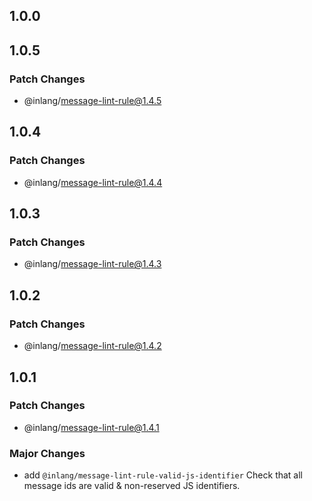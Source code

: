 ## 1.0.0

## 1.0.5

### Patch Changes

- @inlang/message-lint-rule@1.4.5

## 1.0.4

### Patch Changes

- @inlang/message-lint-rule@1.4.4

## 1.0.3

### Patch Changes

- @inlang/message-lint-rule@1.4.3

## 1.0.2

### Patch Changes

- @inlang/message-lint-rule@1.4.2

## 1.0.1

### Patch Changes

- @inlang/message-lint-rule@1.4.1

### Major Changes

- add `@inlang/message-lint-rule-valid-js-identifier`
  Check that all message ids are valid & non-reserved JS identifiers.
